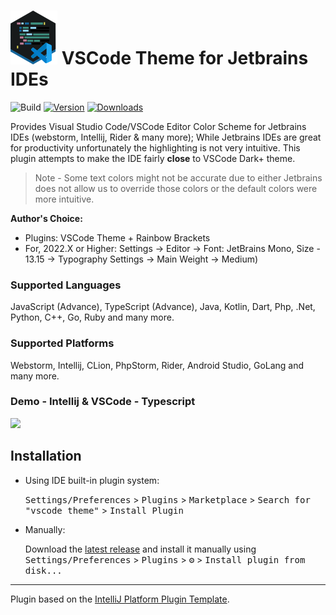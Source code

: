 # <img src="src/main/resources/META-INF/pluginIcon.svg" alt="drawing" width="75"/> VSCode Theme for Jetbrains IDEs

![Build](https://github.com/dinbtechit/vscode-theme/workflows/Build/badge.svg)
[![Version](https://img.shields.io/jetbrains/plugin/v/19177.svg)](https://plugins.jetbrains.com/plugin/19177)
[![Downloads](https://img.shields.io/jetbrains/plugin/d/19177.svg)](https://plugins.jetbrains.com/plugin/19177)


<!-- Plugin description -->

Provides Visual Studio Code/VSCode Editor Color Scheme for Jetbrains IDEs (webstorm, Intellij, Rider & many more);
While Jetbrains IDEs are great for productivity unfortunately the highlighting is not very
intuitive. This plugin attempts to make the IDE fairly **close** to VSCode Dark+ theme. 

> Note - Some text colors might not be accurate due to either Jetbrains does not allow us to override those colors or the default colors were more intuitive. 

**Author's Choice:** 
- Plugins: VSCode Theme + Rainbow Brackets
- For, 2022.X or Higher: Settings -> Editor -> Font: JetBrains Mono, Size - 13.15 -> Typography Settings -> Main Weight -> Medium)

### Supported Languages
JavaScript (Advance), TypeScript (Advance), Java, Kotlin, Dart, Php, .Net, Python, C++, Go, Ruby and many more. 

### Supported Platforms
Webstorm, Intellij, CLion, PhpStorm, Rider, Android Studio, GoLang and many more.

### Demo - Intellij & VSCode - Typescript
 
![](https://plugins.jetbrains.com/files/19177/screenshot_daaff793-8849-44df-ab42-bef712c47c57)
<!-- Plugin description end -->

## Installation

- Using IDE built-in plugin system:
  
  <kbd>Settings/Preferences</kbd> > <kbd>Plugins</kbd> > <kbd>Marketplace</kbd> > <kbd>Search for "vscode theme"</kbd> >
  <kbd>Install Plugin</kbd>
  
- Manually:

  Download the [latest release](https://github.com/dinbtechit/vscode-theme/releases/latest) and install it manually using
  <kbd>Settings/Preferences</kbd> > <kbd>Plugins</kbd> > <kbd>⚙️</kbd> > <kbd>Install plugin from disk...</kbd>


---
Plugin based on the [IntelliJ Platform Plugin Template][template].

[template]: https://github.com/JetBrains/intellij-platform-plugin-template
